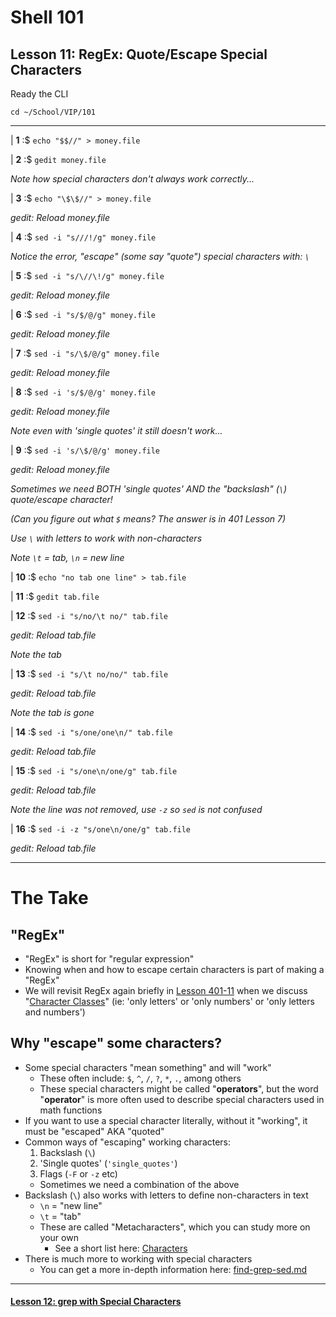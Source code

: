 # Shell 101
## Lesson 11: RegEx: Quote/Escape Special Characters

Ready the CLI

`cd ~/School/VIP/101`

___

| **1** :$ `echo "$$//" > money.file`

| **2** :$ `gedit money.file`

*Note how special characters don't always work correctly...*

| **3** :$ `echo "\$\$//" > money.file`

*gedit: Reload money.file*

| **4** :$ `sed -i "s///!/g" money.file`

*Notice the error, "escape" (some say "quote") special characters with: `\`*

| **5** :$ `sed -i "s/\//\!/g" money.file`

*gedit: Reload money.file*

| **6** :$ `sed -i "s/$/@/g" money.file`

*gedit: Reload money.file*

| **7** :$ `sed -i "s/\$/@/g" money.file`

*gedit: Reload money.file*

| **8** :$ `sed -i 's/$/@/g' money.file`

*gedit: Reload money.file*

*Note even with 'single quotes' it still doesn't work...*

| **9** :$ `sed -i 's/\$/@/g' money.file`

*gedit: Reload money.file*

*Sometimes we need BOTH 'single quotes' AND the "backslash" (`\`) quote/escape character!*

*(Can you figure out what `$` means? The answer is in 401 Lesson 7)*

*Use `\` with letters to work with non-characters*

*Note `\t` = tab, `\n` = new line*

| **10** :$ `echo "no tab one line" > tab.file`

| **11** :$ `gedit tab.file`

| **12** :$ `sed -i "s/no/\t no/" tab.file`

*gedit: Reload tab.file*

*Note the tab*

| **13** :$ `sed -i "s/\t no/no/" tab.file`

*gedit: Reload tab.file*

*Note the tab is gone*

| **14** :$ `sed -i "s/one/one\n/" tab.file`

*gedit: Reload tab.file*

| **15** :$ `sed -i "s/one\n/one/g" tab.file`

*gedit: Reload tab.file*

*Note the line was not removed, use `-z` so `sed` is not confused*

| **16** :$ `sed -i -z "s/one\n/one/g" tab.file`

*gedit: Reload tab.file*

___

# The Take

## "RegEx"
- "RegEx" is short for "regular expression"
- Knowing when and how to escape certain characters is part of making a "RegEx"
- We will revisit RegEx again briefly in [Lesson 401-11](https://github.com/inkVerb/vip/blob/master/401-shell/Lesson-11.md) when we discuss "[Character Classes](https://github.com/inkVerb/vip/blob/master/Cheat-Sheets/Characters.md#Classes)" (ie: 'only letters' or 'only numbers' or 'only letters and numbers')

## Why "escape" some characters?
- Some special characters "mean something" and will "work"
  - These often include: `$`, `^`, `/`, `?`, `*`, `.`, among others
  - These special characters might be called "**operators**", but the word "**operator**" is more often used to describe special characters used in math functions
- If you want to use a special character literally, without it "working", it must be "escaped" AKA "quoted"
- Common ways of "escaping" working characters:
  1. Backslash (`\`)
  2. 'Single quotes' (`'single_quotes'`)
  3. Flags (`-F` or `-z` etc)
  - Sometimes we need a combination of the above
- Backslash (`\`) also works with letters to define non-characters in text
  - `\n` = "new line"
  - `\t` = "tab"
  - These are called "Metacharacters", which you can study more on your own
    - See a short list here: [Characters](https://github.com/inkVerb/vip/blob/master/Cheat-Sheets/Characters.md#RegEx-Metacharacters)
- There is much more to working with special characters
  - You can get a more in-depth information here: [find-grep-sed.md](https://github.com/inkVerb/VIP/blob/master/Cheat-Sheets/find-grep-sed.md)

___

#### [Lesson 12: grep with Special Characters](https://github.com/inkVerb/vip/blob/master/101-shell/Lesson-12.md)

